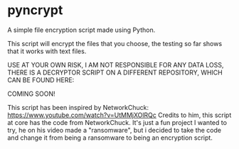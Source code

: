 # pyncrypt
A simple file encryption script made using Python.

This script will encrypt the files that you choose, the testing so far shows that it works with text files.

USE AT YOUR OWN RISK, I AM NOT RESPONSIBLE FOR ANY DATA LOSS, THERE IS A DECRYPTOR SCRIPT ON A DIFFERENT REPOSITORY, WHICH CAN BE FOUND HERE:

COMING SOON!

This script has been inspired by NetworkChuck: https://www.youtube.com/watch?v=UtMMjXOlRQc
Credits to him, this script at core has the code from NetworkChuck. It's just a fun project I wanted to try, he on his video made a "ransomware", but i decided to take the code and change it from being a ransomware to being an encryption script.
